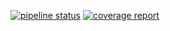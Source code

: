 [![pipeline status](http://gitlab.atp-fivt.org/hseoop2019/tokmakoval-hw3/badges/master/pipeline.svg)](http://gitlab.atp-fivt.org/hseoop2019/tokmakoval-hw3/commits/master)
[![coverage report](http://gitlab.atp-fivt.org/hseoop2019/tokmakoval-hw3/badges/master/coverage.svg)](http://gitlab.atp-fivt.org/hseoop2019/tokmakoval-hw3/commits/master)
